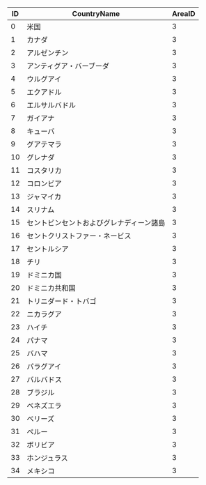 | ID |  CountryName | AreaID |
| ------------ | ------------ | ------ |
| 0 |米国 |3 |
| 1 |カナダ |3 |
| 2 |アルゼンチン |3 |
| 3 |アンティグア・バーブーダ |3 |
| 4 |ウルグアイ |3 |
| 5 |エクアドル |3 |
| 6 |エルサルバドル |3 |
| 7 |ガイアナ |3 |
| 8 |キューバ |3 |
| 9 |グアテマラ |3 |
| 10 |グレナダ |3 |
| 11 |コスタリカ |3 |
| 12 |コロンビア |3 |
| 13 |ジャマイカ |3 |
| 14 |スリナム |3 |
| 15 |セントビンセントおよびグレナディーン諸島 |3 |
| 16 |セントクリストファー・ネービス |3 |
| 17 |セントルシア |3 |
| 18 |チリ |3 |
| 19 |ドミニカ国 |3 |
| 20 |ドミニカ共和国 |3 |
| 21 |トリニダード・トバゴ |3 |
| 22 |ニカラグア |3 |
| 23 |ハイチ |3 |
| 24 |パナマ |3 |
| 25 |バハマ |3 |
| 26 |パラグアイ |3 |
| 27 |バルバドス |3 |
| 28 |ブラジル |3 |
| 29 |ベネズエラ |3 |
| 30 |ベリーズ |3 |
| 31 |ペルー |3 |
| 32 |ボリビア |3 |
| 33 |ホンジュラス |3 |
| 34 |メキシコ |3 |
